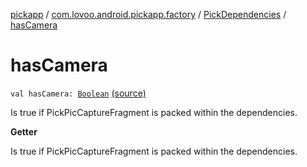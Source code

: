 [pickapp](../../index.md) / [com.lovoo.android.pickapp.factory](../index.md) / [PickDependencies](index.md) / [hasCamera](./has-camera.md)

# hasCamera

`val hasCamera: `[`Boolean`](https://kotlinlang.org/api/latest/jvm/stdlib/kotlin/-boolean/index.html) [(source)](https://github.com/lovoo/android-pickpic/blob/master/pickapp/src/main/kotlin/com/lovoo/android/pickapp/factory/PickDependencies.kt#L23)

Is true if PickPicCaptureFragment is packed within the dependencies.

**Getter**

Is true if PickPicCaptureFragment is packed within the dependencies.

